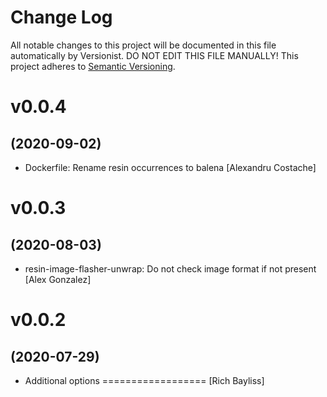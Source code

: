 # Change Log

All notable changes to this project will be documented in this file
automatically by Versionist. DO NOT EDIT THIS FILE MANUALLY!
This project adheres to [Semantic Versioning](http://semver.org/).

# v0.0.4
## (2020-09-02)

* Dockerfile: Rename resin occurrences to balena [Alexandru Costache]

# v0.0.3
## (2020-08-03)

* resin-image-flasher-unwrap: Do not check image format if not present [Alex Gonzalez]

# v0.0.2
## (2020-07-29)

* Additional options ================== [Rich Bayliss]
